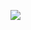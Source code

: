[![](https://github.com/fiji/TopoJ/actions/workflows/build-main.yml/badge.svg)](https://github.com/fiji/TopoJ/actions/workflows/build-main.yml)

